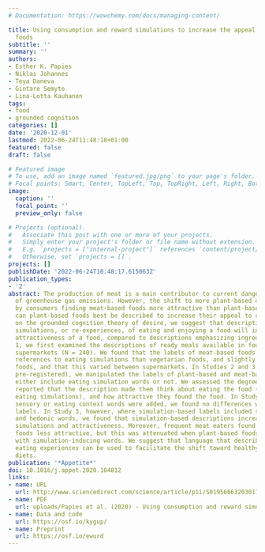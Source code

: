 ```yaml
---
# Documentation: https://wowchemy.com/docs/managing-content/

title: Using consumption and reward simulations to increase the appeal of plant-based
  foods
subtitle: ''
summary: ''
authors:
- Esther K. Papies
- Niklas Johannes
- Teya Daneva
- Gintare Semyte
- Lina-Lotta Kauhanen
tags:
- food
- grounded cognition
categories: []
date: '2020-12-01'
lastmod: 2022-06-24T11:48:18+01:00
featured: false
draft: false

# Featured image
# To use, add an image named `featured.jpg/png` to your page's folder.
# Focal points: Smart, Center, TopLeft, Top, TopRight, Left, Right, BottomLeft, Bottom, BottomRight.
image:
  caption: ''
  focal_point: ''
  preview_only: false

# Projects (optional).
#   Associate this post with one or more of your projects.
#   Simply enter your project's folder or file name without extension.
#   E.g. `projects = ["internal-project"]` references `content/project/deep-learning/index.md`.
#   Otherwise, set `projects = []`.
projects: []
publishDate: '2022-06-24T10:48:17.615063Z'
publication_types:
- '2'
abstract: The production of meat is a main contributor to current dangerous levels
  of greenhouse gas emissions. However, the shift to more plant-based diets is hampered
  by consumers finding meat-based foods more attractive than plant-based foods. How
  can plant-based foods best be described to increase their appeal to consumers? Based
  on the grounded cognition theory of desire, we suggest that descriptions that trigger
  simulations, or re-experiences, of eating and enjoying a food will increase the
  attractiveness of a food, compared to descriptions emphasizing ingredients. In Study
  1, we first examined the descriptions of ready meals available in four large UK
  supermarkets (N = 240). We found that the labels of meat-based foods contained more
  references to eating simulations than vegetarian foods, and slightly more than plant-based
  foods, and that this varied between supermarkets. In Studies 2 and 3 (N = 170, N = 166,
  pre-registered), we manipulated the labels of plant-based and meat-based foods to
  either include eating simulation words or not. We assessed the degree to which participants
  reported that the description made them think about eating the food (i.e., induced
  eating simulations), and how attractive they found the food. In Study 2, where either
  sensory or eating context words were added, we found no differences with control
  labels. In Study 3, however, where simulation-based labels included sensory, context,
  and hedonic words, we found that simulation-based descriptions increased eating
  simulations and attractiveness. Moreover, frequent meat eaters found plant-based
  foods less attractive, but this was attenuated when plant-based foods were described
  with simulation-inducing words. We suggest that language that describes rewarding
  eating experiences can be used to facilitate the shift toward healthy and sustainable
  diets.
publication: '*Appetite*'
doi: 10.1016/j.appet.2020.104812
links:
- name: URL
  url: http://www.sciencedirect.com/science/article/pii/S0195666320301720
- name: PDF
  url: uploads/Papies et al. (2020) - Using consumption and reward simulations to increa.pdf
- name: Data and code
  url: https://osf.io/kygup/
- name: Preprint
  url: https://osf.io/ewurd
---
```

